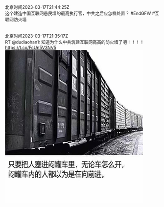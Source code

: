 北京时间2023-03-17T21:44:25Z<br>这个建造中国互联网愚民墙的最高执行官，中共之后应怎样处置？
#EndGFW #互联网防火墙<br><br><br>北京时间2023-03-17T21:35:17Z<br>RT @dudiaohan1: 知道为什么中共筑建互联网高高的防火墙了吧！！！！ https://t.co/FcUn5V3NV5<br><img src='/temp/image/2023/w-Month-3/1636722876245250048_0.jpg' width='450' height='500'><br><br>